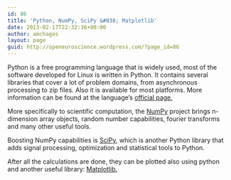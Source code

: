 ```yaml
---
id: 86
title: 'Python, NumPy, SciPy &#038; Matplotlib'
date: 2013-02-17T22:32:36+00:00
author: amchagas
layout: page
guid: http://openeuroscience.wordpress.com/?page_id=86
---
```

Python is a free programming language that is widely used, most of the software developed for Linux is written in Python. It contains several libraries that cover a lot of problem domains, from asynchronous processing to zip files. Also it is available for most platforms. More information can be found at the language&#8217;s [official page.](http://www.python.org/)

More specifically to scientific computation, the [NumPy](http://www.numpy.org/) project brings n-dimension array objects, random number capabilities, fourier transforms and many other useful tools.

Boosting NumPy capabilities is [SciPy](http://www.scipy.org/), which is another Python library that adds signal processing, optimization and statistical tools to Python.

After all the calculations are done, they can be plotted also using python and another useful library: [Matplotlib.](http://matplotlib.org/)